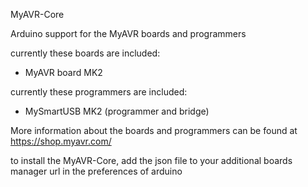 MyAVR-Core

Arduino support for the MyAVR boards and programmers

currently these boards are included:
- MyAVR board MK2

currently these programmers are included:
- MySmartUSB MK2 (programmer and bridge)

More information about the boards and programmers can be found at https://shop.myavr.com/

to install the MyAVR-Core, add the json file to your additional boards manager url in the preferences of arduino
